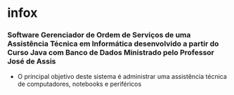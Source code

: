 # infox

### Software Gerenciador de Ordem de Serviços de uma Assistência Técnica em Informática desenvolvido a partir do Curso Java com Banco de Dados Ministrado pelo Professor José de Assis

- O principal objetivo deste sistema é administrar uma assistência técnica de computadores, notebooks e periféricos
